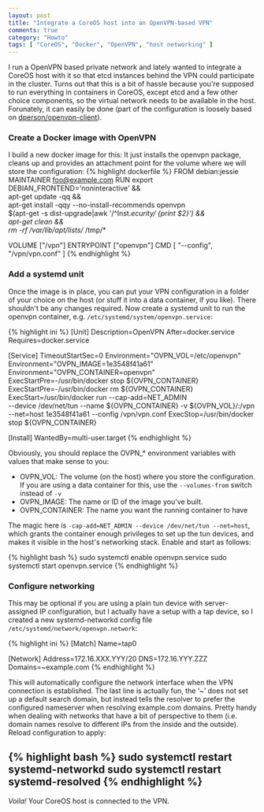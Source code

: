 ```yaml
---
layout: post
title: "Integrate a CoreOS host into an OpenVPN-based VPN"
comments: true
category: "Howto"
tags: [ "CoreOS", "Docker", "OpenVPN", "host networking" ]
---
```


I run a OpenVPN based private network and lately wanted to integrate a CoreOS
host with it so that etcd instances behind the VPN could participate in the
cluster. Turns out that this is a bit of hassle because you're supposed to run
everything in containers in CoreOS, except etcd and a few other choice components,
so the virtual network needs to be available in the host. Forunately, it can
easily be done (part of the configuration is loosely based on
[dperson/openvpn-client](https://github.com/dperson/openvpn-client)).

### Create a Docker image with OpenVPN

I build a new docker image  for this:
It just installs the openvpn package, cleans up and provides an attachment point
for the  volume where we will store the configuration:
{% highlight dockerfile %}
FROM debian:jessie
MAINTAINER foo@example.com
RUN export DEBIAN_FRONTEND='noninteractive' && \
    apt-get update -qq && \
    apt-get install -qqy --no-install-recommends openvpn \
                $(apt-get -s dist-upgrade|awk '/^Inst.*ecurity/ {print $2}') &&\
    apt-get clean && \
    rm -rf /var/lib/apt/lists/* /tmp/*

VOLUME ["/vpn"]
ENTRYPOINT ["openvpn"]
CMD [ "--config", "/vpn/vpn.conf" ]
{% endhighlight %}

### Add a systemd unit

Once the image is in place, you can put your VPN configuration in a folder of
your choice on the host (or stuff it into a data container, if you like). There
shouldn't be any changes required. Now create a systemd unit to run the openvpn
container, e.g. `/etc/systemd/system/openvpn.service`:

{% highlight ini %}
[Unit]
Description=OpenVPN
After=docker.service
Requires=docker.service

[Service]
TimeoutStartSec=0
Environment="OVPN_VOL=/etc/openvpn"
Environment="OVPN_IMAGE=1e3548f41a61"
Environment="OVPN_CONTAINER=openvpn"
ExecStartPre=-/usr/bin/docker stop ${OVPN_CONTAINER}
ExecStartPre=-/usr/bin/docker rm ${OVPN_CONTAINER}
ExecStart=/usr/bin/docker run --cap-add=NET_ADMIN \
  --device /dev/net/tun --name ${OVPN_CONTAINER} -v ${OVPN_VOL}/:/vpn \
  --net=host 1e3548f41a61 --config /vpn/vpn.conf
ExecStop=/usr/bin/docker stop ${OVPN_CONTAINER}

[Install]
WantedBy=multi-user.target
{% endhighlight %}

Obviously, you should replace the OVPN_* environment variables with values that
make sense to you:

* OVPN_VOL: The volume (on the host) where you store the configuration. If you
  are using a data container for this, use the `--volumes-from` switch instead
  of  `-v`
* OVPN_IMAGE: The name or ID of the image you've built.
* OVPN_CONTAINER: The name you want the running container to have


The magic here is
`-cap-add=NET_ADMIN --device /dev/net/tun --net=host`, which grants the container
enough privileges to set up the tun devices, and makes it visible in the host's
networking stack. Enable and start as follows:

{% highlight bash %}
sudo systemctl enable openvpn.service
sudo systemctl start openvpn.service
{% endhighlight %}

### Configure networking

This may be optional if you are using a plain tun device with server-assigned
IP configuration, but I actually have a setup with a tap device, so I created
a new systemd-networkd config file `/etc/systemd/network/openvpn.network`:

{% highlight ini %}
[Match]
Name=tap0

[Network]
Address=172.16.XXX.YYY/20
DNS=172.16.YYY.ZZZ
Domains=~example.com
{% endhighlight %}

This will automatically configure the network interface when the VPN connection
is established. The last line is actually fun, the ‘~’ does not set up a default
search domain, but instead tells the resolver to  prefer the configured
nameserver when resolving example.com domains. Pretty handy when dealing with
networks that have a bit of perspective to them (i.e. domain names resolve to
different IPs from the inside and the outside). Reload configuration to apply:

{% highlight bash %}
sudo systemctl restart systemd-networkd
sudo systemctl restart systemd-resolved
{% endhighlight %}
----
_Voila!_ Your CoreOS host is connected to the VPN.
